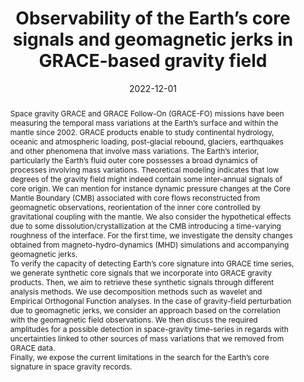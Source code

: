 ---
title: "Observability of the Earth’s core signals and geomagnetic jerks in GRACE-based gravity field"
date: 2022-12-01
authors: "**Lecomte, H.**, Rosat, S., Mandea, M. and Dumberry, M."
publication_types: "1"
abstract: "Space gravity GRACE and GRACE Follow-On (GRACE-FO) missions have been measuring the temporal mass variations at the Earth’s surface and within the mantle since 2002. GRACE products enable to study continental hydrology, oceanic and atmospheric loading, post-glacial rebound, glaciers, earthquakes and other phenomena that involve mass variations. The Earth’s interior, particularly the Earth’s fluid outer core possesses a broad dynamics of processes involving mass variations. Theoretical modeling indicates that low degrees of the gravity field might indeed contain some inter-annual signals of core origin. We can mention for instance dynamic pressure changes at the Core Mantle Boundary (CMB) associated with core flows reconstructed from geomagnetic observations, reorientation of the inner core controlled by gravitational coupling with the mantle. We also consider the hypothetical effects due to some dissolution/crystallization at the CMB introducing a time-varying roughness of the interface. For the first time, we investigate the density changes obtained from magneto-hydro-dynamics (MHD) simulations and accompanying geomagnetic jerks.\n\n To verify the capacity of detecting Earth’s core signature into GRACE time series, we generate synthetic core signals that we incorporate into GRACE gravity products. Then, we aim to retrieve these synthetic signals through different analysis methods. We use decomposition methods such as wavelet and Empirical Orthogonal Function analyses. In the case of gravity-field perturbation due to geomagnetic jerks, we consider an approach based on the correlation with the geomagnetic field observations. We then discuss the required amplitudes for a possible detection in space-gravity time-series in regards with uncertainties linked to other sources of mass variations that we removed from GRACE data.\n\n Finally, we expose the current limitations in the search for the Earth’s core signature in space gravity records."
publication: "AGU Fall Meeting 2022"
info: ""
doi: ""
note: ""
folder_name: "agu2022"
---
